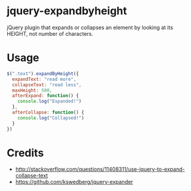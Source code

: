 jquery-expandbyheight
=====================

jQuery plugin that expands or collapses an element by looking at its HEIGHT, not number of characters.

# Usage #

```javascript
$(".text").expandByHeight({
  expandText: "read more",
  collapseText: "read less",
  maxHeight: 500,
  afterExpand: function() {
    console.log("Expanded!")
  },
  afterCollapse: function() {
    console.log("Collapsed!")
  }
})
```

# Credits #

* http://stackoverflow.com/questions/11408311/use-jquery-to-expand-collapse-text
* https://github.com/kswedberg/jquery-expander
